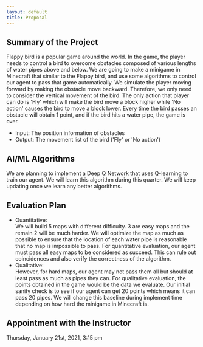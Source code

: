 ```yaml
---
layout: default 
title: Proposal
---
```


## Summary of the Project<br>
Flappy bird is a popular game around the world. In the game, the player needs to control a bird to overcome obstacles composed of various lengths of water pipes above and below. We are going to make a minigame in Minecraft that similar to the Flappy bird, and use some algorithms to control our agent to pass that game automatically.
We simulate the player moving forward by making the obstacle move backward. Therefore, we only need to consider the vertical movement of the bird. The only action that player can do is 'Fly' which will make the bird move a block higher while 'No action' causes the bird to move a block lower. Every time the bird passes an obstacle will obtain 1 point, and if the bird hits a water pipe, the game is over.
* Input: The position information of obstacles<br>
* Output: The movement list of the bird ('Fly' or 'No action')

## AI/ML Algorithms
We are planning to implement a Deep Q Network that uses Q-learning to train our agent. We will learn this algorithm during this quarter. We will keep updating once we learn any better algorithms.

## Evaluation Plan
* Quantitative:<br>
  We will build 5 maps with different difficulty. 3 are easy maps and the remain 2 will be much harder. We will optimize the map as much as possible to ensure that the location of each water pipe is reasonable that no map is impossible to pass. For quantitative evaluation, our agent must pass all easy maps to be considered as succeed. This can rule out coincidences and also verify the correctness of the algorithm. 
* Qualitative:<br>
  However, for hard maps, our agent may not pass them all but should at least pass as much as pipes they can. For qualitative evaluation, the points obtained in the game would be the data we evaluate. Our initial sanity check is to see if our agent can get 20 points which means it can pass 20 pipes. We will change this baseline during implement time depending on how hard the minigame in Minecraft is. 

## Appointment with the Instructor
Thursday, January 21st, 2021, 3:15 pm
